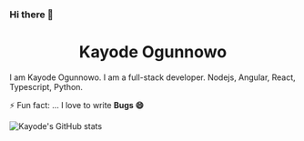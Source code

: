 ### Hi there 👋
<h1 align="center">Kayode Ogunnowo</h1>
I am Kayode Ogunnowo. I am a full-stack developer. Nodejs, Angular, React, Typescript, Python.

⚡ Fun fact: ...  I love to write <strong>Bugs 😄</strong>

![Kayode's GitHub stats](https://github-readme-stats.vercel.app/api?username=dansagam&theme=radical&hide=contribs,prs)

<!--
**dansagam/dansagam** is a ✨ _special_ ✨ repository because its `README.md` (this file) appears on your GitHub profile.
Here are some ideas to get you started:

- 🔭 I’m currently working on ...
- 🌱 I’m currently learning ...
- 👯 I’m looking to collaborate on ...
- 🤔 I’m looking for help with ...
- 💬 Ask me about ...
- 📫 How to reach me: ...
- 😄 Pronouns: ...
- ⚡ Fun fact: ...
-->
